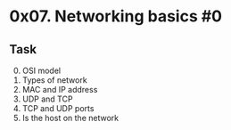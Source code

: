 #  0x07. Networking basics #0

## Task
0. OSI model
1. Types of network
2. MAC and IP address
3. UDP and TCP
4. TCP and UDP ports
5. Is the host on the network
